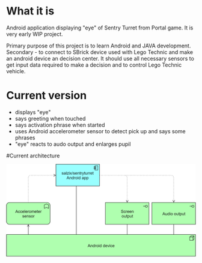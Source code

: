 # What it is
Android application displaying "eye" of Sentry Turret from Portal game.
It is very early WIP project.

Primary purpose of this project is to learn Android and JAVA development.
Secondary - to connect to SBrick device used with Lego Technic and make an android device an decision center. It should use all necessary sensors to get input data required to make a decision and to control Lego Technic vehicle.

# Current version
* displays "eye"
* says greeting when touched
* says activation phrase when started
* uses Android accelerometer sensor to detect pick up and says some phrases
* "eye" reacts to audo output and enlarges pupil

#Current architecture

![](docs/assets/sentry_turret_architecture.png)
